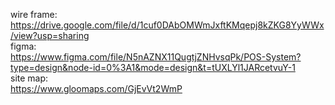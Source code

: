wire frame: <br> https://drive.google.com/file/d/1cuf0DAbOMWmJxftKMqepj8kZKG8YyWWx/view?usp=sharing<br>
figma:  <br>https://www.figma.com/file/N5nAZNX11QugtjZNHvsqPk/POS-System?type=design&node-id=0%3A1&mode=design&t=tUXLYl1JARcetvuY-1<br>
site map:  <br>https://www.gloomaps.com/GjEvVt2WmP
